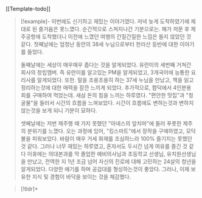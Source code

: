 [[Template-todo]]

> [!example]- 이번에도 신기하고 재밌는 이야기였다.
> 저녁 늦게 도착하였기에 제대로 된 즐거움은 못느꼈다. 순간적으로 스쳐지나간 기분으로는. 해가 저문 후 제주공항에 도착했더니 이전에 느꼈던 여행의 간질간질한 느낌은 들지 않았던 것 같다.
> 첫째날에는 엄청난 동안의 38세 누님으로부터 한라산 등반에 대한 이야기를 들었다.
> 
> 둘째날에는 세상이 매우매우 좁다는 것을 알게되었다. 유란이의 세번째 거쳐간 회사의 창립멤버. 즉 유란이를 알고있는 PM을 알게되었고, 3개국어에 능통한 요리사를 알게되었다. 또한. 말을 조용조용히 하는 37세 누님을 만났고, 책을 읽고 정리하는것에 대한 매력을 잠깐 느끼게 되었다. 추가적으로, 함덕에서 4인분용 회를 구매하여 먹었는데. 새삼 돈의 힘을 느끼는 하루였다.
> "편안한 맛집"과 "청굴물"을 들러서 시간의 흐름을 느껴보았다. 시간이 흐름에도 변하는것과 변하지 않는것을 보게 되니 기분이 묘하다.
> 
> 셋째날에는 저번 제주행 때 가지 못했던 "아녜스의 앞치마"에 들러 푸릇한 제주의 분위기를 느꼈다. 오는 과정에 있어, "킹스마트"에서 장작을 구매하였고, 모닥불을 피워보았다. 바람이 매우 거세 화재를 조심하느라 100% 즐기지는 못했던 것 같다. 그러나 너무 재밌는 하루였고, 혼자서도 두시간 넘게 여유를 즐긴 것 같다 이휴에는 의대본과를 막 졸업한 예비의사님과 초등학교 선생님, 유치원선생님을 만났고, 전역한 지 1년 조금 넘어 자신의 진로에 대해 고민하는 24살의 청년을 알게되었다. 다양한 얘기를 하며 공감대를 형성하는것이 좋았다. 그러나, 이제 보유한 지식 및 경험이 바닥을 보이는 것을 체감했다. 

>[!tldr]+ 
>
